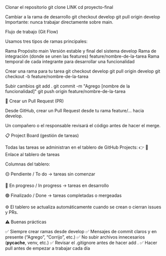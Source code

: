 Clonar el repositorio
git clone LINK
cd proyecto-final

Cambiar a la rama de desarrollo
git checkout develop
git pull origin develop
Importante: nunca trabajar directamente sobre main.


Flujo de trabajo (Git Flow)

Usamos tres tipos de ramas principales:

Rama	Propósito
main	Versión estable y final del sistema
develop	Rama de integración (donde se unen las features)
feature/nombre-de-la-tarea	Rama temporal de cada integrante para desarrollar una funcionalidad


Crear una rama para tu tarea
git checkout develop
git pull origin develop
git checkout -b feature/nombre-de-la-tarea



Subir cambios
git add .
git commit -m "Agrego [nombre de la funcionalidad]"
git push origin feature/nombre-de-la-tarea


🔁 Crear un Pull Request (PR)

Desde GitHub, crear un Pull Request desde tu rama feature/... hacia develop.

Un compañero o el responsable revisará el código antes de hacer el merge.



📋 Project Board (gestión de tareas)

Todas las tareas se administran en el tablero de GitHub Projects:
👉 🔗 Enlace al tablero de tareas

Columnas del tablero:

🟡 Pendiente / To do → tareas sin comenzar

🔵 En progreso / In progress → tareas en desarrollo

🟢 Finalizado / Done → tareas completadas o mergeadas

⚙️ El tablero se actualiza automáticamente cuando se crean o cierran issues y PRs.

⚠️ Buenas prácticas

✅ Siempre crear ramas desde develop
✅ Mensajes de commit claros y en presente (“Agrego”, “Corrijo”, etc.)
✅ No subir archivos innecesarios (__pycache__, venv, etc.)
✅ Revisar el .gitignore antes de hacer add .
✅ Hacer pull antes de empezar a trabajar cada día
